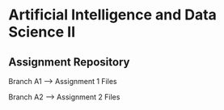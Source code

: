 # Artificial Intelligence and Data Science II
## Assignment Repository
Branch A1 --> Assignment 1 Files

Branch A2 --> Assignment 2 Files
